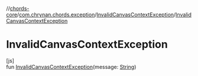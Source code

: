 //[chords-core](../../../index.md)/[com.chrynan.chords.exception](../index.md)/[InvalidCanvasContextException](index.md)/[InvalidCanvasContextException](-invalid-canvas-context-exception.md)

# InvalidCanvasContextException

[js]\
fun [InvalidCanvasContextException](-invalid-canvas-context-exception.md)(message: [String](https://kotlinlang.org/api/latest/jvm/stdlib/kotlin/-string/index.html))
